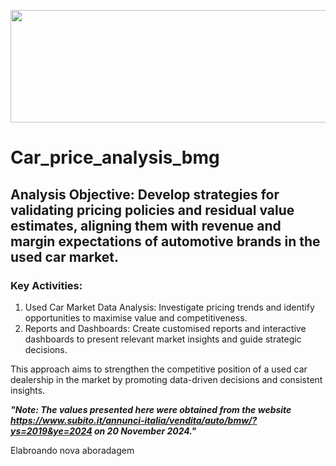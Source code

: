 <p align="center">
  <img width="990" height="180" src="https://github.com/user-attachments/assets/3a145fad-f73e-4647-8fa6-29eaf4ab99af"
       </p>
  

# Car_price_analysis_bmg
## Analysis Objective: Develop strategies for validating pricing policies and residual value estimates, aligning them with revenue and margin expectations of automotive brands in the used car market.

### Key Activities:

1. Used Car Market Data Analysis:
Investigate pricing trends and identify opportunities to maximise value and competitiveness.
2. Reports and Dashboards:
Create customised reports and interactive dashboards to present relevant market insights and guide strategic decisions.

This approach aims to strengthen the competitive position of a used car dealership in the market by promoting data-driven decisions and consistent insights.

***"Note: The values presented here were obtained from the website https://www.subito.it/annunci-italia/vendita/auto/bmw/?ys=2019&ye=2024 on 20 November 2024."***

Elabroando nova aboradagem
